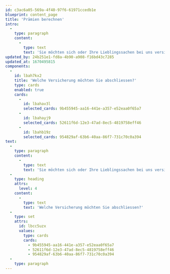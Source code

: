 ```yaml
---
id: c3ac6a05-569a-4f40-97f6-61971ccedb1e
blueprint: content_page
title: 'Prämien berechnen'
intro:
  -
    type: paragraph
    content:
      -
        type: text
        text: 'Sie möchten sich oder Ihre Lieblingssachen bei uns versichern? Eine gute Entscheidung. Als persönlichste Versicherung der Schweiz sind wir für Sie da und helfen im Schadenfall rasch und unkompliziert.'
updated_by: 24b251e1-fd8a-4b90-a908-f16bd43c7285
updated_at: 1670495815
components:
  -
    id: lbah7kx2
    title: 'Welche Versicherung möchten Sie abschliessen?'
    type: cards
    enabled: true
    cards:
      -
        id: lbahav3l
        selected_cards: 9b455945-aa16-441e-a357-e52eaa0f65a7
      -
        id: lbahayj9
        selected_cards: 52611f6d-12e3-47ad-8ec5-4819758eff46
      -
        id: lbahb19z
        selected_cards: 954829af-63b6-40aa-86f7-731c70c0a394
text:
  -
    type: paragraph
    content:
      -
        type: text
        text: 'Sie möchten sich oder Ihre Lieblingssachen bei uns versichern? Eine gute Entscheidung. Als persönlichste Versicherung der Schweiz sind wir für Sie da und helfen im Schadenfall rasch und unkompliziert.'
  -
    type: heading
    attrs:
      level: 4
    content:
      -
        type: text
        text: 'Welche Versicherung möchten Sie abschliessen?'
  -
    type: set
    attrs:
      id: lbcc5uzx
      values:
        type: cards
        cards:
          - 9b455945-aa16-441e-a357-e52eaa0f65a7
          - 52611f6d-12e3-47ad-8ec5-4819758eff46
          - 954829af-63b6-40aa-86f7-731c70c0a394
  -
    type: paragraph
---
```

